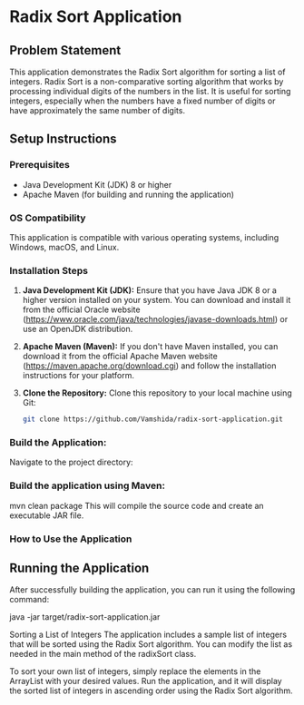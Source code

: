 # Radix Sort Application

## Problem Statement

This application demonstrates the Radix Sort algorithm for sorting a list of integers. Radix Sort is a non-comparative sorting algorithm that works by processing individual digits of the numbers in the list. It is useful for sorting integers, especially when the numbers have a fixed number of digits or have approximately the same number of digits.

## Setup Instructions

### Prerequisites

- Java Development Kit (JDK) 8 or higher
- Apache Maven (for building and running the application)

### OS Compatibility

This application is compatible with various operating systems, including Windows, macOS, and Linux.

### Installation Steps

1. **Java Development Kit (JDK):** Ensure that you have Java JDK 8 or a higher version installed on your system. You can download and install it from the official Oracle website (https://www.oracle.com/java/technologies/javase-downloads.html) or use an OpenJDK distribution.

2. **Apache Maven (Maven):** If you don't have Maven installed, you can download it from the official Apache Maven website (https://maven.apache.org/download.cgi) and follow the installation instructions for your platform.

3. **Clone the Repository:** Clone this repository to your local machine using Git:

   ```bash
   git clone https://github.com/Vamshida/radix-sort-application.git
   
### Build the Application: 
Navigate to the project directory:


### Build the application using Maven:
mvn clean package
This will compile the source code and create an executable JAR file.

### How to Use the Application

## Running the Application

After successfully building the application, you can run it using the following command:

java -jar target/radix-sort-application.jar

Sorting a List of Integers
The application includes a sample list of integers that will be sorted using the Radix Sort algorithm. You can modify the list as needed in the main method of the radixSort class.

To sort your own list of integers, simply replace the elements in the ArrayList with your desired values.
Run the application, and it will display the sorted list of integers in ascending order using the Radix Sort algorithm.
